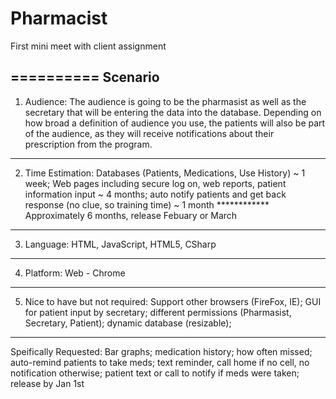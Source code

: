 Pharmacist
==========
First mini meet with client assignment


==========
Scenario
----------
1. Audience: The audience is going to be the pharmasist as well as the secretary 
that will be entering the data into the database. Depending on how broad a definition 
of audience you use, the patients will also be part of the audience, as they will 
receive notifications about their prescription from the program.

----------
2. Time Estimation: Databases (Patients, Medications, Use History) ~ 1 week; Web pages including secure log on, 
web reports, patient information input ~ 4 months; auto notify patients and get back response (no 
clue, so training time) ~ 1 month ************ Approximately 6 months, release Febuary or March

----------
3. Language: HTML, JavaScript, HTML5, CSharp

----------
4. Platform: Web - Chrome

----------
5. Nice to have but not required: Support other browsers (FireFox, IE); GUI for patient 
input by secretary; different permissions (Pharmasist, Secretary, Patient); dynamic 
database (resizable); 

----------
Speifically Requested: Bar graphs; medication history; how often missed; auto-remind patients to take meds; 
text reminder, call home if no cell, no notification otherwise; patient text or call to notify if meds were 
taken; release by Jan 1st